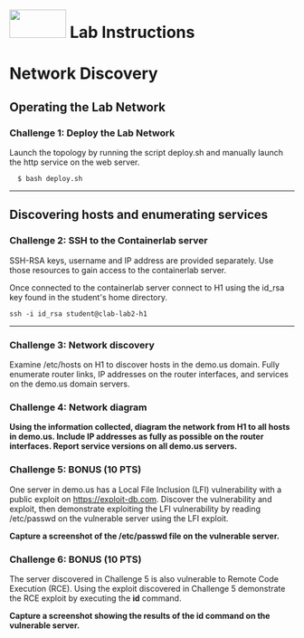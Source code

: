 # <img src="https://www.tamusa.edu/brandguide/jpeglogos/tamusa_final_logo_bw1.jpg" width="100" height="50"> Lab Instructions
# Network Discovery
## Operating the Lab Network
### Challenge 1: Deploy the Lab Network
Launch the topology by running the script deploy.sh and manually launch the http service on the web server.
```
  $ bash deploy.sh
```
--- 
## Discovering hosts and enumerating services
### Challenge 2: SSH to the Containerlab server

SSH-RSA keys, username and IP address are provided separately. Use those resources to gain access to the containerlab server. 

Once connected to the containerlab server connect to H1 using the id_rsa key found in the student's home directory. 
```
ssh -i id_rsa student@clab-lab2-h1
```
--- 
### Challenge 3: Network discovery

Examine /etc/hosts on H1 to discover hosts in the demo.us domain. Fully enumerate router links, IP addresses on the router interfaces, and services on the demo.us domain servers. 

### Challenge 4: Network diagram
**Using the information collected, diagram the network from H1 to all hosts in demo.us. Include IP addresses as fully as possible on the router interfaces. Report service versions on all demo.us servers.**

### Challenge 5: BONUS (10 PTS)
One server in demo.us has a Local File Inclusion (LFI) vulnerability with a public exploit on https://exploit-db.com. Discover the vulnerability and exploit, then demonstrate exploiting the LFI vulnerability by reading /etc/passwd on the vulnerable server using the LFI exploit.

**Capture a screenshot of the /etc/passwd file on the vulnerable server.**

### Challenge 6: BONUS (10 PTS)
The server discovered in Challenge 5 is also vulnerable to Remote Code Execution (RCE). Using the exploit discovered in Challenge 5 demonstrate the RCE exploit by executing the **id** command.

**Capture a screenshot showing the results of the id command on the vulnerable server.**
